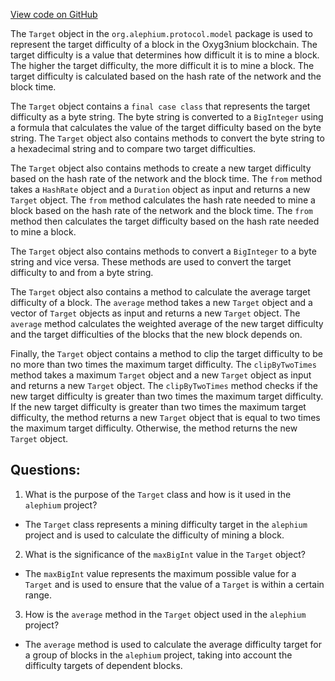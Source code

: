 [View code on GitHub](https://github.com/alephium/alephium/protocol/src/main/scala/org/alephium/protocol/model/Target.scala)

The `Target` object in the `org.alephium.protocol.model` package is used to represent the target difficulty of a block in the Oxyg3nium blockchain. The target difficulty is a value that determines how difficult it is to mine a block. The higher the target difficulty, the more difficult it is to mine a block. The target difficulty is calculated based on the hash rate of the network and the block time.

The `Target` object contains a `final case class` that represents the target difficulty as a byte string. The byte string is converted to a `BigInteger` using a formula that calculates the value of the target difficulty based on the byte string. The `Target` object also contains methods to convert the byte string to a hexadecimal string and to compare two target difficulties.

The `Target` object also contains methods to create a new target difficulty based on the hash rate of the network and the block time. The `from` method takes a `HashRate` object and a `Duration` object as input and returns a new `Target` object. The `from` method calculates the hash rate needed to mine a block based on the hash rate of the network and the block time. The `from` method then calculates the target difficulty based on the hash rate needed to mine a block.

The `Target` object also contains methods to convert a `BigInteger` to a byte string and vice versa. These methods are used to convert the target difficulty to and from a byte string.

The `Target` object also contains a method to calculate the average target difficulty of a block. The `average` method takes a new `Target` object and a vector of `Target` objects as input and returns a new `Target` object. The `average` method calculates the weighted average of the new target difficulty and the target difficulties of the blocks that the new block depends on.

Finally, the `Target` object contains a method to clip the target difficulty to be no more than two times the maximum target difficulty. The `clipByTwoTimes` method takes a maximum `Target` object and a new `Target` object as input and returns a new `Target` object. The `clipByTwoTimes` method checks if the new target difficulty is greater than two times the maximum target difficulty. If the new target difficulty is greater than two times the maximum target difficulty, the method returns a new `Target` object that is equal to two times the maximum target difficulty. Otherwise, the method returns the new `Target` object.
## Questions: 
 1. What is the purpose of the `Target` class and how is it used in the `alephium` project?
- The `Target` class represents a mining difficulty target in the `alephium` project and is used to calculate the difficulty of mining a block.
2. What is the significance of the `maxBigInt` value in the `Target` object?
- The `maxBigInt` value represents the maximum possible value for a `Target` and is used to ensure that the value of a `Target` is within a certain range.
3. How is the `average` method in the `Target` object used in the `alephium` project?
- The `average` method is used to calculate the average difficulty target for a group of blocks in the `alephium` project, taking into account the difficulty targets of dependent blocks.